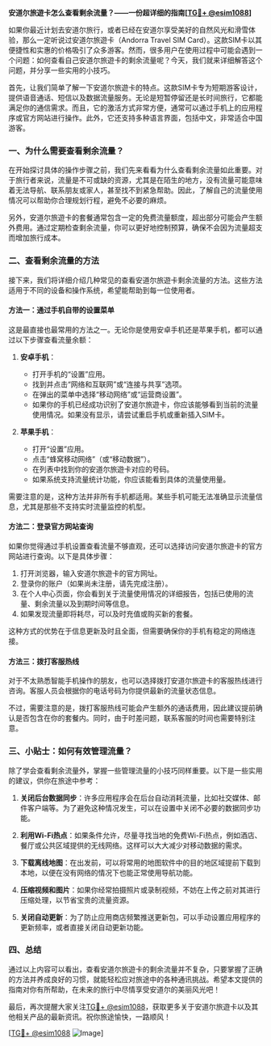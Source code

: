 **安道尔旅遊卡怎么查看剩余流量？——一份超详细的指南[[TG💪+ @esim1088](https://t.me/s/esim1088)]**

如果你最近计划去安道尔旅行，或者已经在安道尔享受美好的自然风光和滑雪体验，那么一定听说过安道尔旅遊卡（Andorra Travel SIM Card）。这款SIM卡以其便捷性和实惠的价格吸引了众多游客。然而，很多用户在使用过程中可能会遇到一个问题：如何查看自己安道尔旅遊卡的剩余流量呢？今天，我们就来详细解答这个问题，并分享一些实用的小技巧。

首先，让我们简单了解一下安道尔旅遊卡的特点。这款SIM卡专为短期游客设计，提供语音通话、短信以及数据流量服务。无论是短暂停留还是长时间旅行，它都能满足你的通信需求。而且，它的激活方式非常方便，通常可以通过手机上的应用程序或官方网站进行操作。此外，它还支持多种语言界面，包括中文，非常适合中国游客。

### 一、为什么需要查看剩余流量？

在开始探讨具体的操作步骤之前，我们先来看看为什么查看剩余流量如此重要。对于旅行者来说，流量是不可或缺的资源，尤其是在陌生的地方，没有流量可能意味着无法导航、联系朋友或家人，甚至找不到紧急帮助。因此，了解自己的流量使用情况可以帮助你合理规划行程，避免不必要的麻烦。

另外，安道尔旅遊卡的套餐通常包含一定的免费流量额度，超出部分可能会产生额外费用。通过定期检查剩余流量，你可以更好地控制预算，确保不会因为流量超支而增加旅行成本。

### 二、查看剩余流量的方法

接下来，我们将详细介绍几种常见的查看安道尔旅遊卡剩余流量的方法。这些方法适用于不同的设备和操作系统，希望能帮助到每一位使用者。

#### 方法一：通过手机自带的设置菜单

这是最直接也最常用的方法之一。无论你是使用安卓手机还是苹果手机，都可以通过以下步骤查看流量余额：

1. **安卓手机**：
   - 打开手机的“设置”应用。
   - 找到并点击“网络和互联网”或“连接与共享”选项。
   - 在弹出的菜单中选择“移动网络”或“运营商设置”。
   - 如果你的手机已经成功识别了安道尔旅遊卡，你应该能够看到当前的流量使用情况。如果没有显示，请尝试重启手机或重新插入SIM卡。

2. **苹果手机**：
   - 打开“设置”应用。
   - 点击“蜂窝移动网络”（或“移动数据”）。
   - 在列表中找到你的安道尔旅遊卡对应的号码。
   - 如果系统支持流量统计功能，你应该能看到具体的流量使用量。

需要注意的是，这种方法并非所有手机都适用。某些手机可能无法准确显示流量信息，尤其是那些不支持实时流量监控的机型。

#### 方法二：登录官方网站查询

如果你觉得通过手机设置查看流量不够直观，还可以选择访问安道尔旅遊卡的官方网站进行查询。以下是具体步骤：

1. 打开浏览器，输入安道尔旅遊卡的官方网址。
2. 登录你的账户（如果尚未注册，请先完成注册）。
3. 在个人中心页面，你会看到关于流量使用情况的详细报告，包括已使用的流量、剩余流量以及到期时间等信息。
4. 如果发现流量即将耗尽，可以及时充值或购买新的套餐。

这种方式的优势在于信息更新及时且全面，但需要确保你的手机有稳定的网络连接。

#### 方法三：拨打客服热线

对于不太熟悉智能手机操作的朋友，也可以选择拨打安道尔旅遊卡的客服热线进行咨询。客服人员会根据你的电话号码为你提供最新的流量状态信息。

不过，需要注意的是，拨打客服热线可能会产生额外的通话费用，因此建议提前确认是否包含在你的套餐内。同时，由于时差问题，联系客服的时间也需要特别注意。

### 三、小贴士：如何有效管理流量？

除了学会查看剩余流量外，掌握一些管理流量的小技巧同样重要。以下是一些实用的建议，供你在旅途中参考：

1. **关闭后台数据同步**：许多应用程序会在后台自动消耗流量，比如社交媒体、邮件客户端等。为了避免这种情况发生，可以在设置中关闭不必要的数据同步功能。

2. **利用Wi-Fi热点**：如果条件允许，尽量寻找当地的免费Wi-Fi热点，例如酒店、餐厅或公共区域提供的无线网络。这样可以大大减少对移动数据的需求。

3. **下载离线地图**：在出发前，可以将常用的地图软件中的目的地区域提前下载到本地，以便在没有网络的情况下也能正常使用导航功能。

4. **压缩视频和图片**：如果你经常拍摄照片或录制视频，不妨在上传之前对其进行压缩处理，以节省宝贵的流量资源。

5. **关闭自动更新**：为了防止应用商店频繁推送更新包，可以手动设置应用程序的更新频率，或者直接关闭自动更新功能。

### 四、总结

通过以上内容可以看出，查看安道尔旅遊卡的剩余流量并不复杂，只要掌握了正确的方法并养成良好的习惯，就能轻松应对旅途中的各种通讯挑战。希望本文提供的指南对你有所帮助，在未来的旅行中尽情享受安道尔的美丽风光吧！

最后，再次提醒大家关注[TG💪+ @esim1088](https://t.me/s/esim1088)，获取更多关于安道尔旅遊卡以及其他相关产品的最新资讯。祝你旅途愉快，一路顺风！

[[TG💪+ @esim1088](https://t.me/s/esim1088) ![Image](https://i.postimg.cc/4NQfJmqS/Snipaste-2025-05-13-00-14-12.png)]